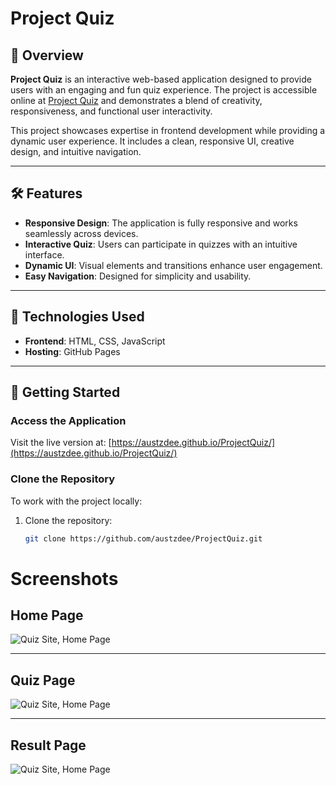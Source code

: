 # Project Quiz

## 🌟 Overview
**Project Quiz** is an interactive web-based application designed to provide users with an engaging and fun quiz experience. The project is accessible online at [Project Quiz](https://austzdee.github.io/ProjectQuiz/) and demonstrates a blend of creativity, responsiveness, and functional user interactivity.

This project showcases expertise in frontend development while providing a dynamic user experience. It includes a clean, responsive UI, creative design, and intuitive navigation.

---

## 🛠 Features
- **Responsive Design**: The application is fully responsive and works seamlessly across devices.
- **Interactive Quiz**: Users can participate in quizzes with an intuitive interface.
- **Dynamic UI**: Visual elements and transitions enhance user engagement.
- **Easy Navigation**: Designed for simplicity and usability.

---

## 🔧 Technologies Used
- **Frontend**: HTML, CSS, JavaScript
- **Hosting**: GitHub Pages

---

## 🚀 Getting Started

### Access the Application
Visit the live version at: [https://austzdee.github.io/ProjectQuiz/](https://austzdee.github.io/ProjectQuiz/)

### Clone the Repository
To work with the project locally:
1. Clone the repository:
   ```bash
   git clone https://github.com/austzdee/ProjectQuiz.git


# Screenshots

## Home Page

![Quiz Site, Home Page ](https://github.com/austzdee/ProjectQuiz/blob/86957c27f23be179fd83421ccfec7ad4c8bfff9e/Home%20page.png)



------


## Quiz Page

![Quiz Site, Home Page ](https://github.com/austzdee/ProjectQuiz/blob/86957c27f23be179fd83421ccfec7ad4c8bfff9e/Quiz%20page.png)


-----


## Result Page



![Quiz Site, Home Page ](https://github.com/austzdee/ProjectQuiz/blob/86957c27f23be179fd83421ccfec7ad4c8bfff9e/Result%20page.png)

